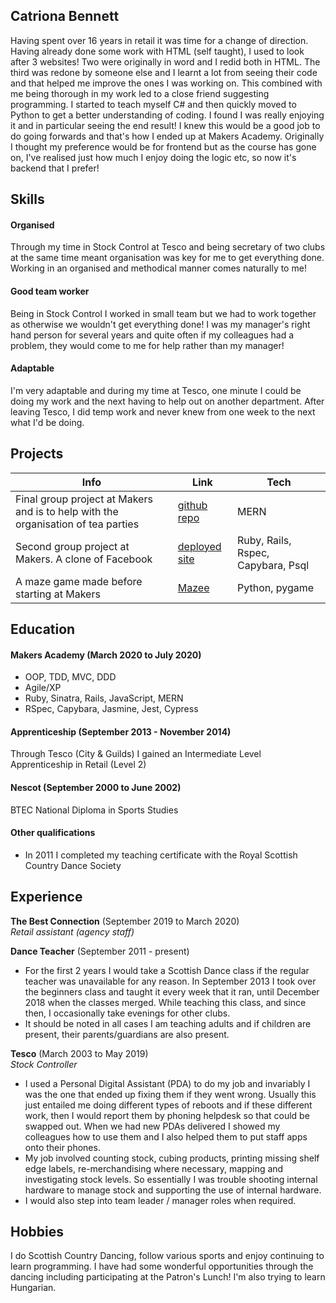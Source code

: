 ## Catriona Bennett

Having spent over 16 years in retail it was time for a change of direction. Having already done some work with HTML (self taught), I used to look after 3 websites! Two were originally in word and I redid both in HTML. The third was redone by someone else and I learnt a lot from seeing their code and that helped me improve the ones I was working on. This combined with me being thorough in my work led to a close friend suggesting programming. I started to teach myself C# and then quickly moved to Python to get a better understanding of coding. I found I was really enjoying it and in particular seeing the end result! I knew this would be a good job to do going forwards and that's how I ended up at Makers Academy. Originally I thought my preference would be for frontend but as the course has gone on, I've realised just how much I enjoy doing the logic etc, so now it's backend that I prefer!

## Skills

#### Organised

Through my time in Stock Control at Tesco and being secretary of two clubs at the same time meant organisation was key for me to get everything done. Working in an organised and methodical manner comes naturally to me!

#### Good team worker

Being in Stock Control I worked in small team but we had to work together as otherwise we wouldn't get everything done! I was my manager's right hand person for several years and quite often if my colleagues had a problem, they would come to me for help rather than my manager!

#### Adaptable

I'm very adaptable and during my time at Tesco, one minute I could be doing my work and the next having to help out on another department. After leaving Tesco, I did temp work and never knew from one week to the next what I'd be doing.

## Projects

| Info | Link | Tech |
| --- | --- | --- |
| Final group project at Makers and is to help with the organisation of tea parties | [github repo](https://github.com/Tracht/charity-apr2020) | MERN |
| Second group project at Makers. A clone of Facebook | [deployed site](https://acebook-honeybunnies.herokuapp.com/) | Ruby, Rails, Rspec, Capybara, Psql |
| A maze game made before starting at Makers | [Mazee](https://github.com/cmb84scd/Mazee) | Python, pygame |

## Education

#### Makers Academy (March 2020 to July 2020)

- OOP, TDD, MVC, DDD
- Agile/XP
- Ruby, Sinatra, Rails, JavaScript, MERN
- RSpec, Capybara, Jasmine, Jest, Cypress

#### Apprenticeship (September 2013 - November 2014)

Through Tesco (City & Guilds) I gained an Intermediate Level Apprenticeship in Retail (Level 2)

#### Nescot (September 2000 to June 2002)

BTEC National Diploma in Sports Studies

#### Other qualifications

- In 2011 I completed my teaching certificate with the Royal Scottish Country Dance Society

## Experience

**The Best Connection** (September 2019 to March 2020)    
*Retail assistant (agency staff)*

**Dance Teacher** (September 2011 - present)
- For the first 2 years I would take a Scottish Dance class if the regular teacher was unavailable for any reason. In September 2013 I took over the beginners class and taught it every week that it ran, until December 2018 when the classes merged. While teaching this class, and since then, I occasionally take evenings for other clubs.
- It should be noted in all cases I am teaching adults and if children are present, their parents/guardians are also present.

**Tesco** (March 2003 to May 2019)   
*Stock Controller*  
- I used a Personal Digital Assistant (PDA) to do my job and invariably I was the one that ended up fixing them if they went wrong. Usually this just entailed me doing different types of reboots and if these different work, then I would report them by phoning helpdesk so that could be swapped out. When we had new PDAs delivered I showed my colleagues how to use them and I also helped them to put staff apps onto their phones.
- My job involved counting stock, cubing products, printing missing shelf edge labels, re-merchandising where necessary, mapping and investigating stock levels. So essentially I was trouble shooting internal hardware to manage stock and supporting the use of internal hardware.
- I would also step into team leader / manager roles when required.

## Hobbies

I do Scottish Country Dancing, follow various sports and enjoy continuing to learn programming. I have had some wonderful opportunities through the dancing including participating at the Patron's Lunch! I'm also trying to learn Hungarian.
